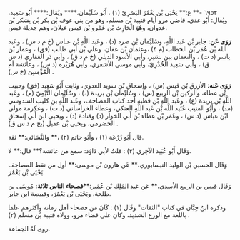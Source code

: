 ٦٩٥٢ -** ع:** يَحْيَى بْن يَعْمَُرَ البَصْرِيّ (١) ، أَبُو سُلَيْمان،**** ويُقال:**** أَبُو سَعِيد، ويُقال: أَبُو عدي، قاضي مرو أيام قتيبة بْن مسلم، وهو من بني عوف بْن بكر بْن يشكر بْن عدوان، وهُوَ الْحَارِث بْن عَمْرو بْن قيس عيلان، وهم جديلة قيس.

**رَوَى عَن:** جابر بْن عَبد اللَّهِ، وسُلَيْمان بْن صرد (د) ، وعَبد اللَّهِ بْن عباس (خ م د س) ، وعَبد الله بْن عُمَر بْن الخطاب (م ٤) ،وعثمان بْن عفان، وعلي بْن أَبي طالب (فق) ، وعمار بْن ياسر (د ت) ، والنعمان ببن بشير، وأبي الأسود الديلي (خ م د ق) ، وأبي ذر الغفاري (د س ق) ، وأبي سَعِيد الخُدْرِيّ، وأبي موسى الأشعري، وأبي هُرَيْرة (د س) ، وعائشة أم الْمُؤْمِنيِنَ (خ س) .

**رَوَى عَنه:** الأزرق بْن قيس (س) ، وإسحاق بْن سويد العدوي، وثابت أَبُو سَعِيد (فق) وحبيب بْن عطاء، والركين بْن الربيع (س) ، وسُلَيْمان بْن بريدة (د) ، وسُلَيْمان التَّيْمِيّ (م) ، وعَبد اللَّهِ بْن بريدة (ع) ، وعَبد اللَّهِ بْن قطبة أحد كتاب المصاحف، وعَبد اللَّهِ بن كليب السدوسي (مد) ، وأَبُو المنيب عُبَيد اللَّه بْن عَبد اللَّهِ العتكي، وعطاء الخراساني (د ت) ، وعكرمة مولى ابْن عباس (د س) ، وعُمَر بْن عطاء بْن أَبي الخوار (د) وقتادة (د) ، ويحيى ابن أَبي إسحاق الحضرمي، ويحيى بْن عقيل (بخ م د س ق) .

قال أَبُو زُرْعَة (١) ، وأَبُو حاتم (٢) ،** والنَّسَائي:** ثقة.

وَقَال أَبُو عُبَيد الآجري (٣) : قلتُ لأبي دَاوُد: سمع من عائشة؟** قال:** لا.

وَقَال الحسين بْن الوليد النيسابوري،** عَن هارون بْن موسى:** أول من نقط المصاحف يَحْيَى بْن يَعْمَُرَ.

وَقَال قيس بن الربيع الأسدي،** عَن عَبد المَلِك بْن عُمَير:****فصحاء الناس ثلاثة:** مُوسَى بن طلحة، ويَحْيَى بْن يَعْمَُرَ، وقبيصة ابن جابر.

وذكره ابنُ حِبَّان في كتاب "الثقات" وَقَال (١) : كَانَ من فصحاء أهل زمانه وأكثرهم علما باللغة مع الورع الشديد، وكان على قضاء مرو، وولاه قتيبة بْن مسلم (٢) .

روى لَهُ الجماعة.